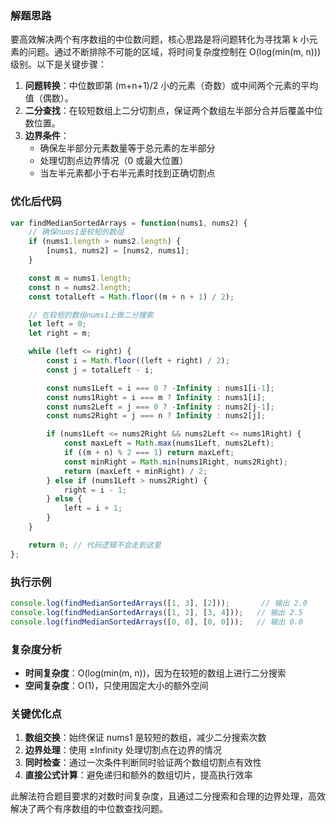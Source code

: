 ### 解题思路
要高效解决两个有序数组的中位数问题，核心思路是将问题转化为寻找第 k 小元素的问题。通过不断排除不可能的区域，将时间复杂度控制在 O(log(min(m, n))) 级别。以下是关键步骤：

1. **问题转换**：中位数即第 (m+n+1)/2 小的元素（奇数）或中间两个元素的平均值（偶数）。
2. **二分查找**：在较短数组上二分切割点，保证两个数组左半部分合并后覆盖中位数位置。
3. **边界条件**：
   - 确保左半部分元素数量等于总元素的左半部分
   - 处理切割点边界情况（0 或最大位置）
   - 当左半元素都小于右半元素时找到正确切割点

### 优化后代码
```javascript
var findMedianSortedArrays = function(nums1, nums2) {
    // 确保nums1是较短的数组
    if (nums1.length > nums2.length) {
        [nums1, nums2] = [nums2, nums1];
    }

    const m = nums1.length;
    const n = nums2.length;
    const totalLeft = Math.floor((m + n + 1) / 2);

    // 在较短的数组nums1上做二分搜索
    let left = 0;
    let right = m;

    while (left <= right) {
        const i = Math.floor((left + right) / 2);
        const j = totalLeft - i;

        const nums1Left = i === 0 ? -Infinity : nums1[i-1];
        const nums1Right = i === m ? Infinity : nums1[i];
        const nums2Left = j === 0 ? -Infinity : nums2[j-1];
        const nums2Right = j === n ? Infinity : nums2[j];

        if (nums1Left <= nums2Right && nums2Left <= nums1Right) {
            const maxLeft = Math.max(nums1Left, nums2Left);
            if ((m + n) % 2 === 1) return maxLeft;
            const minRight = Math.min(nums1Right, nums2Right);
            return (maxLeft + minRight) / 2;
        } else if (nums1Left > nums2Right) {
            right = i - 1;
        } else {
            left = i + 1;
        }
    }

    return 0; // 代码逻辑不会走到这里
};
```

### 执行示例
```javascript
console.log(findMedianSortedArrays([1, 3], [2]));       // 输出 2.0
console.log(findMedianSortedArrays([1, 2], [3, 4]));   // 输出 2.5
console.log(findMedianSortedArrays([0, 0], [0, 0]));   // 输出 0.0
```

### 复杂度分析
- **时间复杂度**：O(log(min(m, n))，因为在较短的数组上进行二分搜索
- **空间复杂度**：O(1)，只使用固定大小的额外空间

### 关键优化点
1. **数组交换**：始终保证 nums1 是较短的数组，减少二分搜索次数
2. **边界处理**：使用 ±Infinity 处理切割点在边界的情况
3. **同时检查**：通过一次条件判断同时验证两个数组切割点有效性
4. **直接公式计算**：避免递归和额外的数组切片，提高执行效率

此解法符合题目要求的对数时间复杂度，且通过二分搜索和合理的边界处理，高效解决了两个有序数组的中位数查找问题。